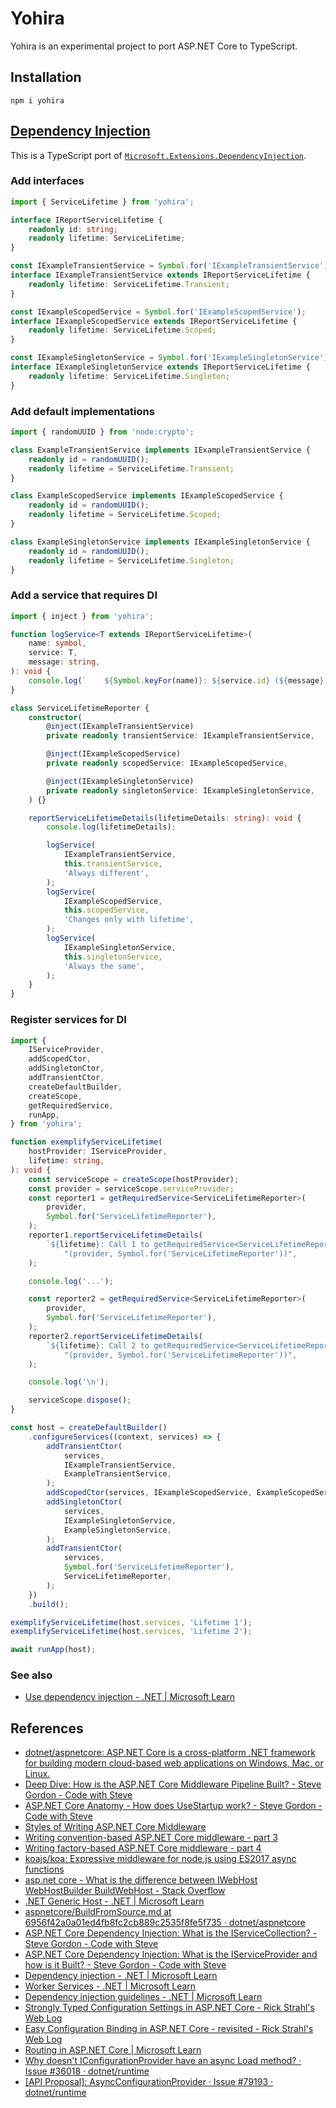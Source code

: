 # Yohira

Yohira is an experimental project to port ASP.NET Core to TypeScript.

## Installation

```
npm i yohira
```

## [Dependency Injection](https://github.com/ycanardeau/yohira/tree/main/packages/extensions.dependency-injection)

This is a TypeScript port of [`Microsoft.Extensions.DependencyInjection`](https://www.nuget.org/packages/Microsoft.Extensions.DependencyInjection/).

### Add interfaces

```ts
import { ServiceLifetime } from 'yohira';

interface IReportServiceLifetime {
    readonly id: string;
    readonly lifetime: ServiceLifetime;
}

const IExampleTransientService = Symbol.for('IExampleTransientService');
interface IExampleTransientService extends IReportServiceLifetime {
    readonly lifetime: ServiceLifetime.Transient;
}

const IExampleScopedService = Symbol.for('IExampleScopedService');
interface IExampleScopedService extends IReportServiceLifetime {
    readonly lifetime: ServiceLifetime.Scoped;
}

const IExampleSingletonService = Symbol.for('IExampleSingletonService');
interface IExampleSingletonService extends IReportServiceLifetime {
    readonly lifetime: ServiceLifetime.Singleton;
}
```

### Add default implementations

```ts
import { randomUUID } from 'node:crypto';

class ExampleTransientService implements IExampleTransientService {
    readonly id = randomUUID();
    readonly lifetime = ServiceLifetime.Transient;
}

class ExampleScopedService implements IExampleScopedService {
    readonly id = randomUUID();
    readonly lifetime = ServiceLifetime.Scoped;
}

class ExampleSingletonService implements IExampleSingletonService {
    readonly id = randomUUID();
    readonly lifetime = ServiceLifetime.Singleton;
}
```

### Add a service that requires DI

```ts
import { inject } from 'yohira';

function logService<T extends IReportServiceLifetime>(
    name: symbol,
    service: T,
    message: string,
): void {
    console.log(`    ${Symbol.keyFor(name)}: ${service.id} (${message})`);
}

class ServiceLifetimeReporter {
    constructor(
        @inject(IExampleTransientService)
        private readonly transientService: IExampleTransientService,

        @inject(IExampleScopedService)
        private readonly scopedService: IExampleScopedService,

        @inject(IExampleSingletonService)
        private readonly singletonService: IExampleSingletonService,
    ) {}

    reportServiceLifetimeDetails(lifetimeDetails: string): void {
        console.log(lifetimeDetails);

        logService(
            IExampleTransientService,
            this.transientService,
            'Always different',
        );
        logService(
            IExampleScopedService,
            this.scopedService,
            'Changes only with lifetime',
        );
        logService(
            IExampleSingletonService,
            this.singletonService,
            'Always the same',
        );
    }
}
```

### Register services for DI

```ts
import {
    IServiceProvider,
    addScopedCtor,
    addSingletonCtor,
    addTransientCtor,
    createDefaultBuilder,
    createScope,
    getRequiredService,
    runApp,
} from 'yohira';

function exemplifyServiceLifetime(
    hostProvider: IServiceProvider,
    lifetime: string,
): void {
    const serviceScope = createScope(hostProvider);
    const provider = serviceScope.serviceProvider;
    const reporter1 = getRequiredService<ServiceLifetimeReporter>(
        provider,
        Symbol.for('ServiceLifetimeReporter'),
    );
    reporter1.reportServiceLifetimeDetails(
        `${lifetime}: Call 1 to getRequiredService<ServiceLifetimeReporter>` +
            "(provider, Symbol.for('ServiceLifetimeReporter'))",
    );

    console.log('...');

    const reporter2 = getRequiredService<ServiceLifetimeReporter>(
        provider,
        Symbol.for('ServiceLifetimeReporter'),
    );
    reporter2.reportServiceLifetimeDetails(
        `${lifetime}: Call 2 to getRequiredService<ServiceLifetimeReporter>` +
            "(provider, Symbol.for('ServiceLifetimeReporter'))",
    );

    console.log('\n');

    serviceScope.dispose();
}

const host = createDefaultBuilder()
    .configureServices((context, services) => {
        addTransientCtor(
            services,
            IExampleTransientService,
            ExampleTransientService,
        );
        addScopedCtor(services, IExampleScopedService, ExampleScopedService);
        addSingletonCtor(
            services,
            IExampleSingletonService,
            ExampleSingletonService,
        );
        addTransientCtor(
            services,
            Symbol.for('ServiceLifetimeReporter'),
            ServiceLifetimeReporter,
        );
    })
    .build();

exemplifyServiceLifetime(host.services, 'Lifetime 1');
exemplifyServiceLifetime(host.services, 'Lifetime 2');

await runApp(host);
```

### See also

-   [Use dependency injection - .NET | Microsoft Learn](https://learn.microsoft.com/en-us/dotnet/core/extensions/dependency-injection-usage)

## References

-   [dotnet/aspnetcore: ASP.NET Core is a cross-platform .NET framework for building modern cloud-based web applications on Windows, Mac, or Linux.](https://github.com/dotnet/aspnetcore)
-   [Deep Dive: How is the ASP.NET Core Middleware Pipeline Built? - Steve Gordon - Code with Steve](https://www.stevejgordon.co.uk/how-is-the-asp-net-core-middleware-pipeline-built)
-   [ASP.NET Core Anatomy - How does UseStartup work? - Steve Gordon - Code with Steve](https://www.stevejgordon.co.uk/aspnet-core-anatomy-how-does-usestartup-work)
-   [Styles of Writing ASP.NET Core Middleware](https://stevetalkscode.co.uk/middleware-styles)
-   [Writing convention-based ASP.NET Core middleware - part 3](https://www.azureblue.io/writing-convention-based-asp-net-core-middleware-part-3/)
-   [Writing factory-based ASP.NET Core middleware - part 4](https://www.azureblue.io/writing-factory-based-asp-net-core-middleware-part-4/)
-   [koajs/koa: Expressive middleware for node.js using ES2017 async functions](https://github.com/koajs/koa)
-   [asp.net core - What is the difference between IWebHost WebHostBuilder BuildWebHost - Stack Overflow](https://stackoverflow.com/questions/52085806/what-is-the-difference-between-iwebhost-webhostbuilder-buildwebhost)
-   [.NET Generic Host - .NET | Microsoft Learn](https://learn.microsoft.com/en-us/dotnet/core/extensions/generic-host)
-   [aspnetcore/BuildFromSource.md at 6956f42a0a01ed4fb8fc2cb889c2535f8fe5f735 · dotnet/aspnetcore](https://github.com/dotnet/aspnetcore/blob/6956f42a0a01ed4fb8fc2cb889c2535f8fe5f735/docs/BuildFromSource.md)
-   [ASP.NET Core Dependency Injection: What is the IServiceCollection? - Steve Gordon - Code with Steve](https://www.stevejgordon.co.uk/aspnet-core-dependency-injection-what-is-the-iservicecollection)
-   [ASP.NET Core Dependency Injection: What is the IServiceProvider and how is it Built? - Steve Gordon - Code with Steve](https://www.stevejgordon.co.uk/aspnet-core-dependency-injection-what-is-the-iserviceprovider-and-how-is-it-built)
-   [Dependency injection - .NET | Microsoft Learn](https://learn.microsoft.com/en-us/dotnet/core/extensions/dependency-injection)
-   [Worker Services - .NET | Microsoft Learn](https://learn.microsoft.com/en-us/dotnet/core/extensions/workers)
-   [Dependency injection guidelines - .NET | Microsoft Learn](https://learn.microsoft.com/en-us/dotnet/core/extensions/dependency-injection-guidelines)
-   [Strongly Typed Configuration Settings in ASP.NET Core - Rick Strahl's Web Log](https://weblog.west-wind.com/posts/2016/may/23/strongly-typed-configuration-settings-in-aspnet-core)
-   [Easy Configuration Binding in ASP.NET Core - revisited - Rick Strahl's Web Log](https://weblog.west-wind.com/posts/2017/dec/12/easy-configuration-binding-in-aspnet-core-revisited)
-   [Routing in ASP.NET Core | Microsoft Learn](https://learn.microsoft.com/en-us/aspnet/core/fundamentals/routing)
-   [Why doesn&#39;t IConfigurationProvider have an async Load method? · Issue #36018 · dotnet/runtime](https://github.com/dotnet/runtime/issues/36018)
-   [[API Proposal]: AsyncConfigurationProvider · Issue #79193 · dotnet/runtime](https://github.com/dotnet/runtime/issues/79193)
